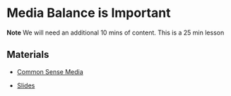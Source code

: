 # Media Balance is Important

**Note** We will need an additional 10 mins of content.  This is a 25 min lesson

## Materials

* [Common Sense Media](https://www.commonsense.org/education/digital-citizenship/lesson/media-balance-is-important)

* [Slides](https://docs.google.com/presentation/d/11iZ9Kd7XwU-V23TXA35OGBuAM1toTtA4_sK-fzpgFbs/edit#slide=id.g5e01dc8d1b_1_0)
